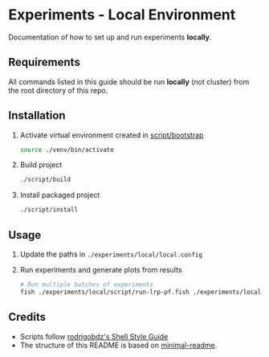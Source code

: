 # Experiments - Local Environment

Documentation of how to set up and run experiments **locally**.

## Requirements

All commands listed in this guide should be run **locally** (not cluster) from the root directory of this repo.

## Installation

1. Activate virtual environment created in [script/bootstrap](https://github.com/rodrigobdz/lrp/blob/3a99a5461031a18462332247f236cffd81b126b6/script/bootstrap#L10)

   ```sh
   source ./venv/bin/activate
   ```

1. Build project

   ```sh
   ./script/build
   ```

1. Install packaged project

   ```sh
   ./script/install
   ```

## Usage

1. Update the paths in `./experiments/local/local.config`

1. Run experiments and generate plots from results

   ```sh
   # Run multiple batches of experiments
   fish ./experiments/local/script/run-lrp-pf.fish ./experiments/local/local.config
   ```

## Credits

- Scripts follow [rodrigobdz's Shell Style Guide](https://github.com/rodrigobdz/styleguide-sh)
- The structure of this README is based on [minimal-readme](https://github.com/rodrigobdz/minimal-readme).
